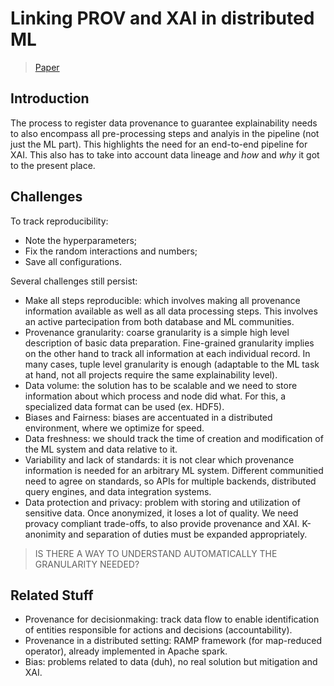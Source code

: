 # Linking PROV and XAI in distributed ML

> [Paper](https://ieeexplore.ieee.org/abstract/document/8885193)

## Introduction

The process to register data provenance to guarantee explainability needs to also encompass all pre-processing steps and analyis in the pipeline (not just the ML part). This highlights the need for an end-to-end pipeline for XAI. 
This also has to take into account data lineage and *how* and *why* it got to the present place. 

## Challenges

To track reproducibility: 
- Note the hyperparameters;
- Fix the random interactions and numbers; 
- Save all configurations.

Several challenges still persist: 
- Make all steps reproducible: which involves making all provenance information available as well as all data processing steps. This involves an active partecipation from both database and ML communities. 
- Provenance granularity: coarse granularity is a simple high level description of basic data preparation. Fine-grained granularity implies on the other hand to track all information at each individual record. In many cases, tuple level granularity is enough (adaptable to the ML task at hand, not all projects require the same explainability level). 
- Data volume: the solution has to be scalable and we need to store information about which process and node did what. For this, a specialized data format can be used (ex. HDF5). 
- Biases and Fairness: biases are accentuated in a distributed environment, where we optimize for speed. 
- Data freshness: we should track the time of creation and modification of the ML system and data relative to it. 
- Variability and lack of standards: it is not clear which provenance information is needed for an arbitrary ML system. Different communitied need to agree on standards, so APIs for multiple backends, distributed query engines, and data integration systems. 
- Data protection and privacy: problem with storing and utilization of sensitive data. Once anonymized, it loses a lot of quality. We need provacy compliant trade-offs, to also provide provenance and XAI. K-anonimity and separation of duties must be expanded appropriately. 

> IS THERE A WAY TO UNDERSTAND AUTOMATICALLY THE GRANULARITY NEEDED?

## Related Stuff

- Provenance for decisionmaking: track data flow to enable identification of entities responsible for actions and decisions (accountability). 
- Provenance in a distributed setting: RAMP framework (for map-reduced operator), already implemented in Apache spark. 
- Bias: problems related to data (duh), no real solution but mitigation and XAI.  


